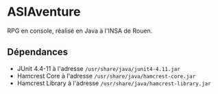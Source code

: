ASIAventure
===========

RPG en console, réalisé en Java à l'INSA de Rouen.

Dépendances
----------
- JUnit 4.4-11 à l'adresse `/usr/share/java/junit4-4.11.jar`
- Hamcrest Core à l'adresse `/usr/share/java/hamcrest-core.jar`
- Hamcrest Library à l'adresse `/usr/share/java/hamcrest-library.jar`
